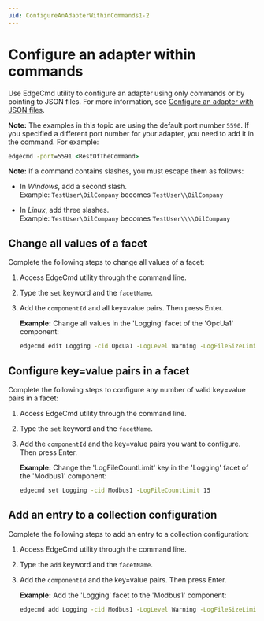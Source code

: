 ```yaml
---
uid: ConfigureAnAdapterWithinCommands1-2
---
```


# Configure an adapter within commands

Use EdgeCmd utility to configure an adapter using only commands or by pointing to JSON files. For more information, see [Configure an adapter with JSON files](xref:ConfigureAnAdapterWithJsonFiles1-2).

**Note:** The examples in this topic are using the default port number `5590`. If you specified a different port number for your adapter, you need to add it in the command. For example:

```cmd
edgecmd -port=5591 <RestOfTheCommand>
```

**Note:** If a command contains slashes, you must escape them as follows:<br>
  - In *Windows*, add a second slash.<br> 
       Example: `TestUser\OilCompany` becomes `TestUser\\OilCompany`

  - In *Linux*, add three slashes.<br>
       Example: `TestUser\OilCompany` becomes `TestUser\\\\OilCompany`

## Change all values of a facet

Complete the following steps to change all values of a facet:

1. Access EdgeCmd utility through the command line.
2. Type the `set` keyword and the `facetName`.
3. Add the `componentId` and all key=value pairs. Then press Enter.

   **Example:** Change all values in the 'Logging' facet of the 'OpcUa1' component:

   ```cmd
   edgecmd edit Logging -cid OpcUa1 -LogLevel Warning -LogFileSizeLimitBytes 5000 -LogFileCountLimit 30
   ```

## Configure key=value pairs in a facet

Complete the following steps to configure any number of valid key=value pairs in a facet:

1. Access EdgeCmd utility through the command line.
2. Type the `set` keyword and the `facetName`.
3. Add the `componentId` and the key=value pairs you want to configure. Then press Enter.

   **Example:** Change the 'LogFileCountLimit' key in the 'Logging' facet of the 'Modbus1' component:

   ```cmd
   edgecmd set Logging -cid Modbus1 -LogFileCountLimit 15
   ```

## Add an entry to a collection configuration

Complete the following steps to add an entry to a collection configuration:

1. Access EdgeCmd utility through the command line.
2. Type the `add` keyword and the `facetName`.
3. Add the `componentId` and the key=value pairs. Then press Enter.

   **Example:** Add the 'Logging' facet to the 'Modbus1' component:

   ```cmd
   edgecmd add Logging -cid Modbus1 -LogLevel Warning -LogFileSizeLimitBytes 5000 -LogFileCountLimit 30
   ```
